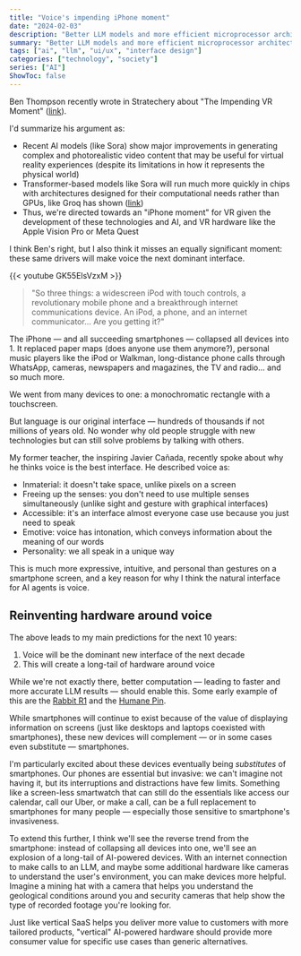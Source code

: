 ```yaml
---
title: "Voice's impending iPhone moment"
date: "2024-02-03"
description: "Better LLM models and more efficient microprocessor architectures will lead to a new dominant interface: voice."
summary: "Better LLM models and more efficient microprocessor architectures will lead to a new dominant interface: voice."
tags: ["ai", "llm", "ui/ux", "interface design"]
categories: ["technology", "society"]
series: ["AI"]
ShowToc: false
---
```


Ben Thompson recently wrote in Stratechery about "The Impending VR Moment" ([link](https://stratechery.com/2024/sora-groq-and-virtual-reality/)).

I'd summarize his argument as:

- Recent AI models (like Sora) show major improvements in generating complex and photorealistic video content that may be useful for virtual reality experiences (despite its limitations in how it represents the physical world)
- Transformer-based models like Sora will run much more quickly in chips with architectures designed for their computational needs rather than GPUs, like Groq has shown ([link](https://groq.com/))
- Thus,  we're directed towards an "iPhone moment" for VR given the development of these technologies and AI, and VR hardware like the Apple Vision Pro or Meta Quest

I think Ben's right, but I also think it misses an equally significant moment: these same drivers will make voice the next dominant interface.

{{< youtube GK55ElsVzxM >}}

> "So three things: a widescreen iPod with touch controls, a revolutionary mobile phone and a breakthrough internet communications device. An iPod, a phone, and an internet communicator... Are you getting it?"

The iPhone — and all succeeding smartphones — collapsed all devices into 1. It replaced paper maps (does anyone use them anymore?), personal music players like the iPod or Walkman, long-distance phone calls through WhatsApp, cameras, newspapers and magazines, the TV and radio... and so much more.

We went from many devices to one: a monochromatic rectangle with a touchscreen.

But language is our original interface — hundreds of thousands if not millions of years old. No wonder why old people struggle with new technologies but can still solve problems by talking with others.

My former teacher, the inspiring Javier Cañada, recently spoke about why he thinks voice is the best interface. He described voice as:

- Inmaterial: it doesn't take space, unlike pixels on a screen
- Freeing up the senses: you don't need to use multiple senses simultaneously (unlike sight and gesture with graphical interfaces)
- Accessible: it's an interface almost everyone case use because you just need to speak
- Emotive: voice has intonation, which conveys information about the meaning of our words
- Personality: we all speak in a unique way

This is much more expressive, intuitive, and personal than gestures on a smartphone screen, and a key reason for why I think the natural interface for AI agents is voice.

## Reinventing hardware around voice

The above leads to my main predictions for the next 10 years:

1. Voice will be the dominant new interface of the next decade
2. This will create a long-tail of hardware around voice

While we're not exactly there, better computation — leading to faster and more accurate LLM results — should enable this. Some early example of this are the [Rabbit R1](https://www.rabbit.tech/keynote) and the [Humane Pin](https://humane.com/aipin).

While smartphones will continue to exist because of the value of displaying information on screens (just like desktops and laptops coexisted with smartphones), these new devices will complement — or in some cases even substitute — smartphones.

I'm particularly excited about these devices eventually being *substitutes* of smartphones. Our phones are essential but invasive: we can't imagine not having it, but its interruptions and distractions have few limits. Something like a screen-less smartwatch that can still do the essentials like access our calendar, call our Uber, or make a call, can be a full replacement to smartphones for many people — especially those sensitive to smartphone's invasiveness.

To extend this further, I think we'll see the reverse trend from the smartphone: instead of collapsing all devices into one, we'll see an explosion of a long-tail of AI-powered devices. With an internet connection to make calls to an LLM, and maybe some additional hardware like cameras to understand the user's environment, you can make devices more helpful. Imagine a mining hat with a camera that helps you understand the geological conditions around you and security cameras that help show the type of recorded footage you're looking for.

Just like vertical SaaS helps you deliver more value to customers with more tailored products, "vertical" AI-powered hardware should provide more consumer value for specific use cases than generic alternatives.

<!-- # Does this put Apple in an innovator's dilemma?
Devices with AI assistants make it more likely for their ancillary products to eat into iPhone sales. Thus, I think that might put Apple in an innovator's dilemma where making the best ancillary products undermine their core business. In 2023 52% of revenues came from iPhones (383.2 bn) and 39.84bn from all accessories and wearables together.

# Open questions
- What does a good UX look like with AI agents? Do people want an AI to book everything for them like a tour agency vs keeping more control over each step?
- How will the internet economy change when AI agents are the ones offering purchasing decisions? How will this change internet marketing?
- Will companies offer APIs meant for AIs? E.g. the OS agent interacting with the Spotify agent or with Spotify the app?
  - What's the role of individual companies? -->
